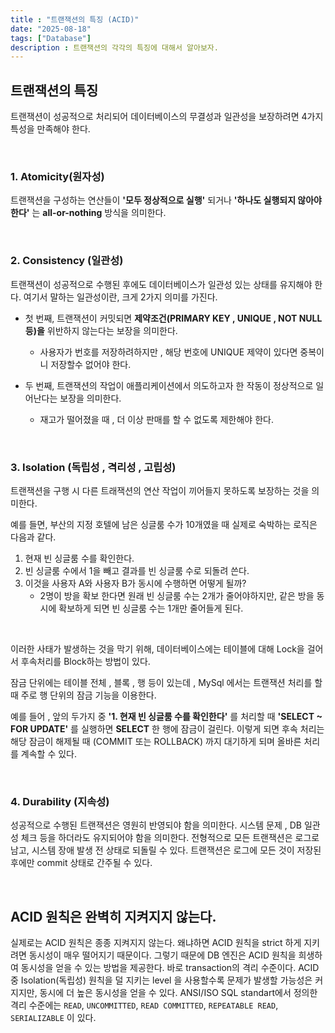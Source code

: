 ```yaml
---
title : "트랜잭션의 특징 (ACID)"
date: "2025-08-18"
tags: ["Database"]
description : 트랜잭션의 각각의 특징에 대해서 알아보자.
---
```


## 트랜잭션의 특징

트랜잭션이 성공적으로 처리되어 데이터베이스의 무결성과 일관성을 보장하려면 4가지 특성을 만족해야 한다.

<br>

### 1. Atomicity(원자성)

트랜잭션을 구성하는 연산들이 **'모두 정상적으로 실행'** 되거나 **'하나도 실행되지 않아야 한다'** 는
**all-or-nothing** 방식을 의미한다.

<br>

### 2. Consistency (일관성)

트랜잭션이 성공적으로 수행된 후에도 데이터베이스가 일관성 있는 상태를 유지해야 한다.
여기서 말하는 일관성이란, 크게 2가지 의미를 가진다.

- 첫 번째, 트랜잭션이 커밋되면 **제약조건(PRIMARY KEY , UNIQUE , NOT NULL 등)을** 위반하지 않는다는 보장을 의미한다.
  - 사용자가 번호를 저장하려하지만 , 해당 번호에 UNIQUE 제약이 있다면 중복이니 저장할수 없어야 한다.

- 두 번째, 트랜잭션의 작업이 애플리케이션에서 의도하고자 한 작동이 정상적으로 일어난다는 보장을 의미한다.
  - 재고가 떨어졌을 때 , 더 이상 판매를 할 수  없도록 제한해야 한다.

<br>

### 3. Isolation (독립성  , 격리성 , 고립성)

트랜잭션을 구행 시 다른 트래잭션의 연산 작업이 끼어들지 못하도록 보장하는 것을 의미한다.

예를 들면, 부산의 지정 호텔에 남은 싱글룸 수가 10개였을 때 실제로 숙박하는 로직은 다음과 같다.

1. 현재 빈 싱글룸 수를 확인한다.
2. 빈 싱글룸 수에서 1을 빼고 결과를 빈 싱글룸 수로 되돌려 쓴다.
3. 이것을 사용자 A와 사용자 B가 동시에 수행하면 어떻게 될까? 
   - 2명이 방을 확보 한다면 원래 빈 싱글룸 수는 2개가 줄어야하지만, 같은 방을 동시에 확보하게 되면 빈 싱글룸 수는 1개만 줄어들게 된다.

<br>

이러한 사태가 발생하는 것을 막기 위해, 데이터베이스에는 테이블에 대해 Lock을 걸어서 후속처리를 Block하는 방법이 있다.

잠금 단위에는 테이블 전체 , 블록 , 행 등이 있는데 , MySql 에서는 트랜잭션 처리를 할 때 주로 행 단위의 잠금 기능을 이용한다.


예를 들어 , 앞의 두가지 중 **'1. 현재 빈 싱글룸 수를 확인한다'** 를 처리할 때 **'SELECT ~ FOR UPDATE'** 를 실행하면
**SELECT** 한 행에 잠금이 걸린다. 이렇게 되면 후속 처리는 해당 잠금이 해제될 때 (COMMIT 또는 ROLLBACK) 까지 대기하게 되며 올바른 처리를 계속할 수 있다.

<br>

### 4. Durability (지속성)

성공적으로 수행된 트랜잭션은 영원히 반영되야 함을 의미한다.
시스템 문제 , DB 일관성 체크 등을 하더라도 유지되어야 함을 의미한다. 전형적으로 모든 트랜잭션은 로그로 남고,
시스템 장애 발생 전 상태로 되돌릴 수 있다. 트랜잭션은 로그에 모든 것이 저장된 후에만 commit 상태로 간주될 수 있다.

<br>

## ACID 원칙은 완벽히 지켜지지 않는다.

실제로는 ACID 원칙은 종종 지켜지지 않는다. 왜냐하면 ACID 원칙을 strict 하게 지키려면 동시성이 매우 떨어지기 때문이다.
그렇기 때문에 DB 엔진은 ACID 원칙을 희생하여 동시성을 얻을 수 있는 방법을 제공한다.
바로 transaction의 격리 수준이다.
ACID 중 Isolation(독립성) 원칙을 덜 지키는 level 을 사용할수록 문제가 발생할 가능성은 커지지만, 동시에 더 높은 동시성을 얻을 수 있다.
ANSI/ISO SQL standart에서 정의한 격리 수준에는 `READ`, `UNCOMMITTED`, `READ COMMITTED`, `REPEATABLE READ`, `SERIALIZABLE` 이 있다.


